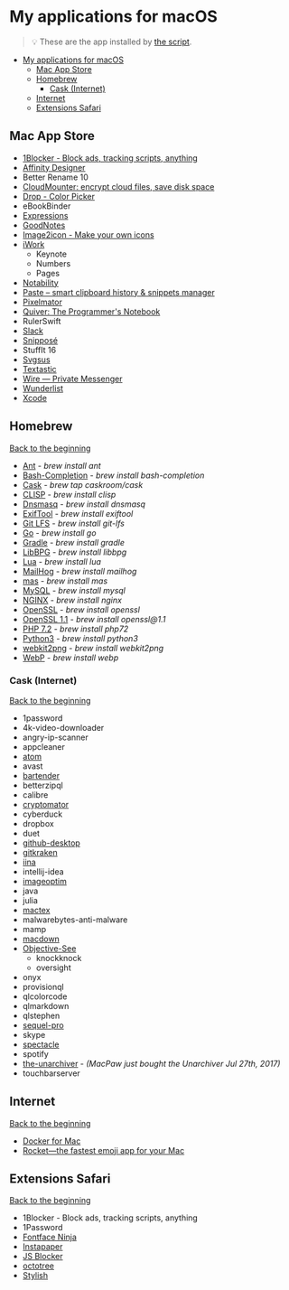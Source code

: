 # My applications for macOS
> 💡 These are the app installed by [the script](../installation%20script/post_install.sh).

<!-- TOC START min:1 max:3 link:true update:true -->
- [My applications for macOS](#my-applications-for-macos)
  - [Mac App Store](#mac-app-store)
  - [Homebrew](#homebrew)
    - [Cask (Internet)](#cask-internet)
  - [Internet](#internet)
  - [Extensions Safari](#extensions-safari)

<!-- TOC END -->

## Mac App Store

- [1Blocker - Block ads, tracking scripts, anything](https://1blocker.com)
- [Affinity Designer](https://affinity.serif.com/en-gb/designer/)
- Better Rename 10
- [CloudMounter: encrypt cloud files, save disk space](https://mac.eltima.com/mount-cloud-drive.html)
- [Drop - Color Picker](http://dropcolorpicker.com)
- eBookBinder
- [Expressions](http://www.apptorium.com/products/expressions)
- [GoodNotes](http://www.goodnotesapp.com)
- [Image2icon - Make your own icons](http://www.img2icnsapp.com)
- [iWork](https://www.apple.com/iwork/)
    - Keynote
    - Numbers
    - Pages
- [Notability](http://gingerlabs.com)
- [Paste – smart clipboard history & snippets manager](http://pasteapp.me)
- [Pixelmator](http://www.pixelmator.com/mac/)
- [Quiver: The Programmer's Notebook](http://happenapps.com)
- RulerSwift
- [Slack](https://slack.com)
- [Snipposé](http://www.samuelwford.com/snippose)
- StuffIt 16
- [Svgsus](http://www.svgs.us)
- [Textastic](https://www.textasticapp.com/mac.html)
- [Wire — Private Messenger](https://wire.com/en/)
- [Wunderlist](https://www.wunderlist.com)
- [Xcode](https://developer.apple.com/xcode/)

## Homebrew
[Back to the beginning](#my-applications-for-macos)

- [Ant](https://ant.apache.org) - _brew install ant_
    <!-- > Apache Ant is a Java library and command-line tool whose mission is to drive processes described in build files as targets and extension points dependent upon each other. -->
- [Bash-Completion](https://github.com/scop/bash-completion) - _brew install bash-completion_
    <!-- > Programmable completion functions for bash -->
- [Cask](https://caskroom.github.io) - _brew tap caskroom/cask_
    <!-- > Homebrew-Cask extends Homebrew and brings its elegance, simplicity, and speed to macOS applications and large binaries alike. -->
- [CLISP](http://clisp.org) - _brew install clisp_
    <!-- > This is GNU CLISP - an ANSI Common Lisp Implementation -->
- [Dnsmasq](http://www.thekelleys.org.uk/dnsmasq/doc.html) - _brew install dnsmasq_
    <!-- > Dnsmasq provides network infrastructure for small networks: DNS, DHCP, router advertisement and network boot. It is designed to be lightweight and have a small footprint, suitable for resource constrained routers and firewalls. -->
- [ExifTool](http://owl.phy.queensu.ca/~phil/exiftool/) - _brew install exiftool_
    <!-- > Read, Write and Edit Meta Information! -->
- [Git LFS](https://git-lfs.github.com) - _brew install git-lfs_
    <!-- > An open source Git extension for versioning large files -->
- [Go](https://golang.org/) - _brew install go_
    <!-- > Go is an open source programming language that makes it easy to build simple, reliable, and efficient software. -->
- [Gradle](https://www.gradle.org/) - _brew install gradle_
    <!-- > Gradle is an open source build automation system that builds upon the concepts of Apache Ant and Apache Maven and introduces a Groovy-based domain-specific language (DSL) instead of the XML form used by Apache Maven for declaring the project configuration. -->
- [LibBPG](https://bellard.org/bpg/) - _brew install libbpg_
    <!-- > BPG (Better Portable Graphics) is a new image format. -->
- [Lua](http://www.lua.org) - _brew install lua_
    <!-- > Lua is a powerful, efficient, lightweight, embeddable scripting language. -->
- [MailHog](https://github.com/mailhog/MailHog) - _brew install mailhog_
    <!-- > Web and API based SMTP testing -->
- [mas](https://github.com/mas-cli/mas) - _brew install mas_
    <!-- > Mac App Store command line interface -->
- [MySQL](https://www.mysql.com) - _brew install mysql_
    <!-- > MySQL is an open-source relational database management system (RDBMS). -->
- [NGINX](https://nginx.org/) - _brew install nginx_
    <!-- > NGINX is a web server which can also be used as a reverse proxy, load balancer and HTTP cache. -->
- [OpenSSL](https://openssl.org/) - _brew install openssl_
    <!-- > OpenSSL is a software library for applications that secure communications over computer networks against eavesdropping or need to identify the party at the other end. -->
- [OpenSSL 1.1](https://openssl.org/) - _brew install openssl@1.1_
    <!-- > Last version of OpenSSL. -->
- [PHP 7.2](https://secure.php.net) - _brew install php72_
    <!-- > Last version of PHP, a server-side scripting language designed primarily for web development but also used as a general-purpose programming language. -->
- [Python3](https://www.python.org) - _brew install python3_
    <!-- > Python is a programming language that lets you work quickly and integrate systems more effectively. -->
- [webkit2png](http://www.paulhammond.org/webkit2png/) - _brew install webkit2png_
    <!-- > webkit2png is a command line tool that creates screenshots of webpages -->
- [WebP](https://developers.google.com/speed/webp/) - _brew install webp_
    <!-- > WebP is an image format employing both lossy and lossless compression. It is currently developed by Google, based on technology acquired with the purchase of On2 Technologies. -->

### Cask (Internet)
[Back to the beginning](#my-applications-for-macos)

- 1password
- 4k-video-downloader
- angry-ip-scanner
- appcleaner
- [atom](https://atom.io)
- avast
- [bartender](https://www.macbartender.com)<!-- - [beardedspice](https://beardedspice.github.io) -->
- betterzipql
- calibre
- [cryptomator](https://cryptomator.org)
- cyberduck
- dropbox
- duet
- [github-desktop](http://desktop.github.com)
- [gitkraken](https://www.gitkraken.com)
- [iina](https://lhc70000.github.io/iina/)
- intellij-idea
- [imageoptim](https://imageoptim.com/fr)
- java
- julia
- [mactex](https://www.tug.org/mactex/)
- malwarebytes-anti-malware
- mamp
- [macdown](http://macdown.uranusjr.com)<!-- - megasync-->
- [Objective-See](http://objective-see.com)
    <!-- - blockblock -->
    - knockknock
    <!-- - ransomwhere -->
    - oversight
- onyx
- provisionql
- qlcolorcode
- qlmarkdown
- qlstephen
- [sequel-pro](https://sequelpro.com)
- skype
- [spectacle](https://www.spectacleapp.com)
- spotify
- [the-unarchiver](https://theunarchiver.com) - _(MacPaw just bought the Unarchiver Jul 27th, 2017)_
- touchbarserver

## Internet
[Back to the beginning](#my-applications-for-macos)

- [Docker for Mac](https://www.docker.com/docker-mac)
- [Rocket—the fastest emoji app for your Mac](http://matthewpalmer.net/rocket/)

## Extensions Safari
[Back to the beginning](#my-applications-for-macos)

- 1Blocker - Block ads, tracking scripts, anything
- 1Password
- [Fontface Ninja](https://safari-extensions.apple.com/details/?id=com.creaktif.fontfaceninja-6AFG6428MF)
- [Instapaper](https://safari-extensions.apple.com/details/?id=com.instapaper.extension-CAM49M58WK)
- [JS Blocker](https://safari-extensions.apple.com/details/?id=com.toggleable.JavaScriptBlocker5-6S8J5HV3H4)
- [octotree](https://github.com/buunguyen/octotree)
- [Stylish](https://safari-extensions.apple.com/details/?id=com.sobolev.stylish-5555L95H45)
